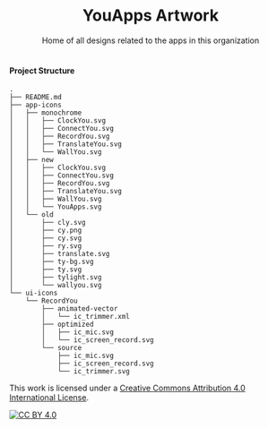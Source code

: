 <div align="center">
  <h1 align="center">YouApps Artwork</h1>
  Home of all designs related to the apps in this organization
</div>
<br>


#### Project Structure

```
.
├── README.md
├── app-icons
│   ├── monochrome
│   │   ├── ClockYou.svg
│   │   ├── ConnectYou.svg
│   │   ├── RecordYou.svg
│   │   ├── TranslateYou.svg
│   │   └── WallYou.svg
│   ├── new
│   │   ├── ClockYou.svg
│   │   ├── ConnectYou.svg
│   │   ├── RecordYou.svg
│   │   ├── TranslateYou.svg
│   │   ├── WallYou.svg
│   │   └── YouApps.svg
│   └── old
│       ├── cly.svg
│       ├── cy.png
│       ├── cy.svg
│       ├── ry.svg
│       ├── translate.svg
│       ├── ty-bg.svg
│       ├── ty.svg
│       ├── tylight.svg
│       └── wallyou.svg
└── ui-icons
    └── RecordYou
        ├── animated-vector
        │   └── ic_trimmer.xml
        ├── optimized
        │   ├── ic_mic.svg
        │   └── ic_screen_record.svg
        └── source
            ├── ic_mic.svg
            ├── ic_screen_record.svg
            └── ic_trimmer.svg
```

This work is licensed under a
[Creative Commons Attribution 4.0 International License][cc-by].

[![CC BY 4.0][cc-by-image]][cc-by]

[cc-by]: http://creativecommons.org/licenses/by/4.0/
[cc-by-image]: https://i.creativecommons.org/l/by/4.0/88x31.png

